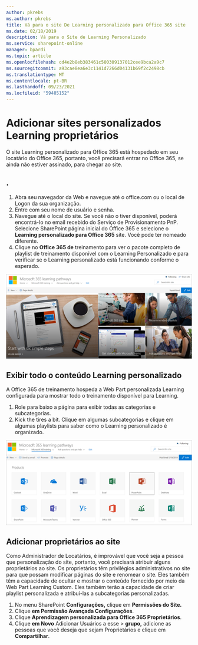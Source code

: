 ```yaml
---
author: pkrebs
ms.author: pkrebs
title: Vá para o site De Learning personalizado para Office 365 site
ms.date: 02/18/2019
description: Vá para o Site de Learning Personalizado
ms.service: sharepoint-online
manager: bpardi
ms.topic: article
ms.openlocfilehash: cd4e2b8eb383461c500309137012cee9bca2a9c7
ms.sourcegitcommit: a93cae8ea6e3c1141d7266d04131b69f2c2498cb
ms.translationtype: MT
ms.contentlocale: pt-BR
ms.lasthandoff: 09/23/2021
ms.locfileid: "59485152"
---
```

# <a name="add-owners-custom-learning-site"></a>Adicionar sites personalizados Learning proprietários

O site Learning personalizado para Office 365 está hospedado em seu locatário do Office 365, portanto, você precisará entrar no Office 365, se ainda não estiver assinado, para chegar ao site. 

## <a name="sign-in-to-office-365"></a>. 

1.  Abra seu navegador da Web e navegue até o office.com ou o local de Logon da sua organização. 
2.  Entre com seu nome de usuário e senha.
3.  Navegue até o local do site. Se você não o tiver disponível, poderá encontrá-lo no email recebido do Serviço de Provisionamento PnP. Selecione SharePoint página inicial do Office 365 e selecione o **Learning personalizado para Office 365** site. Você pode ter nomeado diferente. 
5. Clique no **Office 365 de** treinamento para ver o pacote completo de playlist de treinamento disponível com o Learning Personalizado e para verificar se o Learning personalizado está funcionando conforme o esperado. 

![goto](media/cg-goto.png)

## <a name="view-all-the-custom-learning-content"></a>Exibir todo o conteúdo Learning personalizado
A Office 365 de treinamento hospeda a Web Part personalizada Learning configurada para mostrar todo o treinamento disponível para Learning. 

1. Role para baixo a página para exibir todas as categorias e subcategorias.
2. Kick the tires a bit. Clique em algumas subcategorias e clique em algumas playlists para saber como o Learning personalizado é organizado. 

![gotoall](media/cg-gotoall.png)

## <a name="add-owners-to-site"></a>Adicionar proprietários ao site
Como Administrador de Locatários, é improvável que você seja a pessoa que personalização do site, portanto, você precisará atribuir alguns proprietários ao site. Os proprietários têm privilégios administrativos no site para que possam modificar páginas do site e renomear o site. Eles também têm a capacidade de ocultar e mostrar o conteúdo fornecido por meio da Web Part Learning Custom. Eles também terão a capacidade de criar playlist personalizada e atribuí-las a subcategorias personalizadas.  

1. No menu SharePoint **Configurações,** clique em **Permissões do Site.**
2. Clique **em Permissão Avançada Configurações**.
3. Clique **Aprendizagem personalizada para Office 365 Proprietários**.
4. Clique **em Novo** Adicionar Usuários a esse  >  **grupo,** adicione as pessoas que você deseja que sejam Proprietários e clique em **Compartilhar**.

